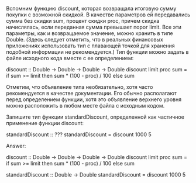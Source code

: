 Вспомним функцию discount, которая возвращала итоговую сумму покупки с возможной скидкой. В качестве параметров ей передавались сумма без скидки sum, процент скидки proc, причем скидка начислялась, если переданная сумма превышает порог limit. Все эти параметры, как и возвращаемое значение, можно хранить в типе Double. (Здесь следует отметить, что в реальных финансовых приложениях использовать тип с плавающей точкой для хранения подобной информации не рекомендуется.) Тип функции можно задать в файле исходного кода вместе с ее определением:

discount :: Double -> Double -> Double -> Double
discount limit proc sum = if sum >= limit then sum * (100 - proc) / 100 else sum

Отметим, что объявление типа необязательно, хотя часто рекомендуется в качестве документации. Его обычно располагают перед определением функции, хотя это объявление верхнего уровня можно расположить в любом месте файла с исходным кодом.

Запишите тип функции standardDiscount, определенной как частичное применение функции discount:

standardDiscount :: ???
standardDiscount = discount 1000 5 

Answer:

discount :: Double -> Double -> Double -> Double
discount limit proc sum = if sum >= limit then sum * (100 - proc) / 100 else sum

standardDiscount :: Double -> Double
standardDiscount = discount 1000 5
